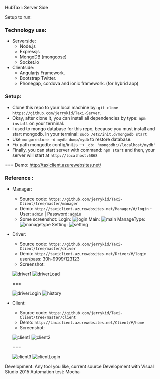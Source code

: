 

HubTaxi: Server Side

Setup to run:

### Technology use:
- Serverside:
  - Node.js 
  - Expressjs
  - MongoDB (mongoose)
  - Socket.io
- Clientside:
  - Angularjs Framework.
  - Bootstrap Twitter.
  - Phonegap, cordova and ionic framework. (for hybrid app)

### Setup:
- Clone this repo to your local machine by: `git clone https://github.com/jerrykid/Taxi-Server`.
- Okay, after clone it, you can install all dependencies by type: `npm install` on your terminal.
- I used to mongo database for this repo, because you must install and start mongodb. In your terminal: `sudo /etc/init.d/mongodb start`
- Use `mongorestore -d mydb dump/mydb` to restore database.
- Fix path mongodb: config/init.js --> `_db: 'mongodb://localhost/mydb'`
- Finally, you can start server with command: `npm start` and then, your server will start at `http://localhost:6868`

===
Demo: http://taxiclient.azurewebsites.net/
### Reference :
- Manager:
  - Source code: `https://github.com/jerrykid/Taxi-Client/tree/master/manager`
  - Demo: `http://taxiclient.azurewebsites.net/Manager/#/login` - User: `admin` | Password: `admin`
  - Some screenshot:
  Login:
  ![login](https://github.com/jerrykid/Taxi-Server/blob/master/screenshot/login.png)
  Main:
  ![main](https://github.com/jerrykid/Taxi-Server/blob/master/screenshot/main.png)
  ManageType:
  ![managetype](https://github.comjerrykid/Taxi-Server/blob/master/screenshot/managerCartype.png)
  Setting:
  ![setting](https://github.com/jerrykid/Taxi-Server/blob/master/screenshot/setting.png)

- Driver: 
  - Source code: `https://github.com/jerrykid/Taxi-Client/tree/master/driver`
  - Demo: `http://taxiclient.azurewebsites.net/Driver/#/login` user/pass: 30h-9999/123123
  - Screenshot:

  ![driver1](https://github.com/jerrykid/Taxi-Server/blob/master/screenshot/driver1.png)
  ![driverLoad](https://github.com/jerrykid/Taxi-Server/blob/master/screenshot/driverLoad.png)
  
  ===
  
  ![driverLogin](https://github.com/jerrykid/Taxi-Server/blob/master/screenshot/driverLogin.png)
  ![history](https://github.com/jerrykid/Taxi-Server/blob/master/screenshot/histories.png)
  
- Client: 
  - Source code: `https://github.com/jerrykid/Taxi-Client/tree/master/client`
  - Demo: `http://taxiclient.azurewebsites.net/Client/#/home`
  - Screenshot:

  ![client1](https://github.com/jerrykid/Taxi-Server/blob/master/screenshot/client1.png)
  ![client2](https://github.com/jerrykid/Taxi-Server/blob/master/screenshot/showTaxi.png)
  
  ===
  
  ![client3](https://github.com/jerrykid/Taxi-Server/blob/master/screenshot/client3.png)
  ![clientLogin](https://github.com/jerrykid/Taxi-Server/blob/master/screenshot/clientLogin.png)

Development:
  Any tool you like, current source Development with Visual Studio 2015
  Automation test: Mocha
